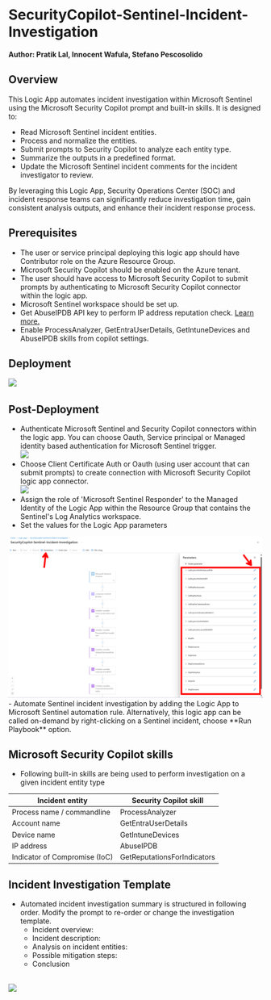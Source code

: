 # SecurityCopilot-Sentinel-Incident-Investigation
**Author: Pratik Lal, Innocent Wafula, Stefano Pescosolido**

## Overview

This Logic App automates incident investigation within Microsoft Sentinel using the Microsoft Security Copilot prompt and built-in skills. It is designed to:
- Read Microsoft Sentinel incident entities.
- Process and normalize the entities.
- Submit prompts to Security Copilot to analyze each entity type.
- Summarize the outputs in a predefined format.
- Update the Microsoft Sentinel incident comments for the incident investigator to review.

By leveraging this Logic App, Security Operations Center (SOC) and incident response teams can significantly reduce investigation time, gain consistent analysis outputs, and enhance their incident response process.

## Prerequisites
- The user or service principal deploying this logic app should have Contributor role on the Azure Resource Group.
- Microsoft Security Copilot should be enabled on the Azure tenant.
- The user should have access to Microsoft Security Copilot to submit prompts by authenticating to Microsoft Security Copilot connector within the logic app.
- Microsoft Sentinel workspace should be set up.
- Get AbuseIPDB API key to perform IP address reputation check. [Learn more.](https://learn.microsoft.com/en-us/copilot/security/plugin-abuseipdb)
- Enable ProcessAnalyzer, GetEntraUserDetails, GetIntuneDevices and AbuseIPDB skills from copilot settings.


## Deployment


<a href="https://portal.azure.com/#create/Microsoft.Template/uri/https%3A%2F%2Fraw.githubusercontent.com%2FAzure%2FSecurity-Copilot%2Fmain%2FLogic%2520Apps%2FSecurityCopilot-Sentinel-Incident-Investigation%2Fazuredeploy.json" target="_blank">
<img src="https://aka.ms/deploytoazurebutton"/>
</a>
<br>

## Post-Deployment
- Authenticate Microsoft Sentinel and Security Copilot connectors within the logic app. You can choose Oauth, Service principal or Managed identity based authentication for Microsoft Sentinel trigger.
     <br>
     <img src="https://github.com/pratik-lal/Security-Copilot/blob/SecurityCopilot-Sentinel-Incident-Investigation/Logic%20Apps/SecurityCopilot-Sentinel-Incident-Investigation/images/sentinel-trigger-authentication.png"/></br>
- Choose Client Certificate Auth or Oauth (using user account that can submit prompts) to create connection with Microsoft Security Copilot logic app connector.
     <br>
     <img src="https://github.com/pratik-lal/Security-Copilot/blob/SecurityCopilot-Sentinel-Incident-Investigation/Logic%20Apps/SecurityCopilot-Sentinel-Incident-Investigation/images/copilot-for-security-authentication.png"/>
     </br>
- Assign the role of 'Microsoft Sentinel Responder' to the Managed Identity of the Logic App within the Resource Group that contains the Sentinel's Log Analytics workspace.  
- Set the values for the Logic App parameters  
<img src="./images/params.png"/>
- Automate Sentinel incident investigation by adding the Logic App to Microsoft Sentinel automation rule. Alternatively, this logic app can be called on-demand by right-clicking on a Sentinel incident, choose **Run Playbook** option.

## Microsoft Security Copilot skills
- Following built-in skills are being used to perform investigation on a given incident entity type

| Incident entity | Security Copilot skill |
| --------------- | -------------------------- |
| Process name / commandline | ProcessAnalyzer |
| Account name | GetEntraUserDetails |
| Device name | GetIntuneDevices |
| IP address | AbuseIPDB |
| Indicator of Compromise (IoC) | GetReputationsForIndicators |


## Incident Investigation Template
- Automated incident investigation summary is structured in following order. Modify the prompt to re-order or change the investigation template.
    - Incident overview:
    - Incident description:
    - Analysis on incident entities:
    - Possible mitigation steps:
    - Conclusion
<br>
<img src="https://github.com/pratik-lal/Security-Copilot/blob/SecurityCopilot-Sentinel-Incident-Investigation/Logic%20Apps/SecurityCopilot-Sentinel-Incident-Investigation/images/copilot-for-security-investigation-prompt.png"/>
</br>
